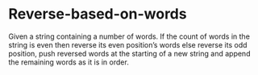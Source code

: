 # Reverse-based-on-words
Given a string containing a number of words. If the count of words in the string is even then reverse its even position’s words else reverse its odd position, push reversed words at the starting of a new string and append the remaining words as it is in order.
